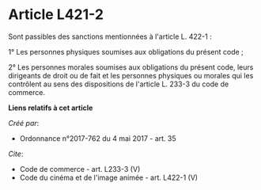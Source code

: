 # Article L421-2

Sont passibles des sanctions mentionnées à l'article L. 422-1 : 

1° Les personnes physiques soumises aux obligations du présent code ; 

2° Les personnes morales soumises aux obligations du présent code, leurs dirigeants de droit ou de fait et les personnes
physiques ou morales qui les contrôlent au sens des dispositions de l'article L. 233-3 du code de commerce.

**Liens relatifs à cet article**

_Créé par_:

  - Ordonnance n°2017-762 du 4 mai 2017 - art. 35

_Cite_:

  - Code de commerce - art. L233-3 (V)
  - Code du cinéma et de l'image animée - art. L422-1 (V)
